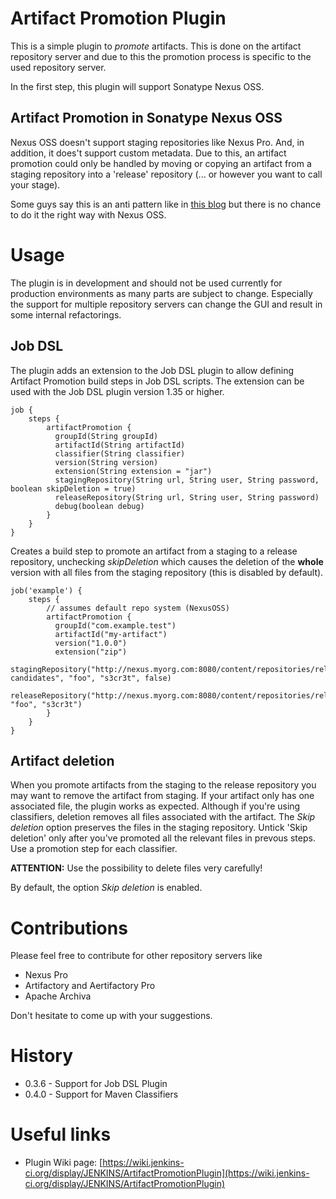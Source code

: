 # Artifact Promotion Plugin

This is a simple plugin to *promote* artifacts. This is done on the artifact repository server and due to this the promotion process is specific to the used repository server.

In the first step, this plugin will support Sonatype Nexus OSS. 

## Artifact Promotion in Sonatype Nexus OSS
Nexus OSS doesn't support staging repositories like Nexus Pro. And, in addition, it does't support custom metadata.
Due to this, an artifact promotion could only be handled by moving or copying an artifact from a staging repository into a 'release' repository (... or however you want to call your stage).

Some guys say this is an anti pattern like in [this blog](http://www.alwaysagileconsulting.com/pipeline-antipattern-mutable-binary-location/) but there is no chance to do it the right way with Nexus OSS.

# Usage 
The plugin is in development and should not be used currently for production environments as many parts are subject to change. Especially the support for multiple repository servers can change the GUI and result in some internal refactorings.

## Job DSL
The plugin adds an extension to the Job DSL plugin to allow defining Artifact Promotion build steps in Job DSL scripts. The extension can be used with the Job DSL plugin version 1.35 or higher.

```
job {
	steps {
	    artifactPromotion {
	      groupId(String groupId)
	      artifactId(String artifactId)
	      classifier(String classifier)
	      version(String version)
	      extension(String extension = "jar")
	      stagingRepository(String url, String user, String password, boolean skipDeletion = true)
	      releaseRepository(String url, String user, String password)
	      debug(boolean debug)
	    }
	}
}
```

Creates a build step to promote an artifact from a staging to a release repository, unchecking *skipDeletion* which causes the deletion of the **whole** version with all files from the staging repository (this is disabled by default). 

```
job('example') {
	steps {
		// assumes default repo system (NexusOSS)
	    artifactPromotion {
	      groupId("com.example.test")
	      artifactId("my-artifact")
	      version("1.0.0")
	      extension("zip")
	      stagingRepository("http://nexus.myorg.com:8080/content/repositories/release-candidates", "foo", "s3cr3t", false)
	      releaseRepository("http://nexus.myorg.com:8080/content/repositories/releases", "foo", "s3cr3t")
	    }
	}
}
```

## Artifact deletion
When you promote artifacts from the staging to the release repository you may want to remove the artifact from staging. If your artifact only has one associated file, the plugin works as expected.
Although if you're using classifiers, deletion removes all files associated with the artifact. The *Skip deletion* option preserves the files in the staging repository. 
Untick 'Skip deletion' only after you've promoted all the relevant files in prevous steps. Use a promotion step for each classifier.

**ATTENTION:** Use the possibility to delete files very carefully!

By default, the option *Skip deletion* is enabled.

# Contributions
Please feel free to contribute for other repository servers like

* Nexus Pro
* Artifactory and Aertifactory Pro
* Apache Archiva

Don't hesitate to come up with your suggestions.

# History

* 0.3.6 - Support for Job DSL Plugin
* 0.4.0 - Support for Maven Classifiers

# Useful links
* Plugin Wiki page: [https://wiki.jenkins-ci.org/display/JENKINS/ArtifactPromotionPlugin](https://wiki.jenkins-ci.org/display/JENKINS/ArtifactPromotionPlugin)
